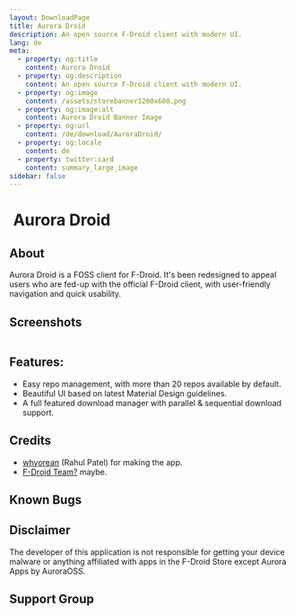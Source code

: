 ```yaml
---
layout: DownloadPage
title: Aurora Droid
description: An open source F-Droid client with modern UI.
lang: de
meta:
  - property: og:title
    content: Aurora Droid
  - property: og:description
    content: An open source F-Droid client with modern UI.
  - property: og:image
    content: /assets/storebanner1200x680.png
  - property: og:image:alt
    content: Aurora Droid Banner Image
  - property: og:url
    content: /de/download/AuroraDroid/
  - property: og:locale
    content: de
  - property: twitter:card
    content: summary_large_image
sidebar: false
---
```


# <img class="headerLogo" :src="$withBase('/icons/aurora_droid.png')"> Aurora Droid

## About

Aurora Droid is a FOSS client for F-Droid. It's been redesigned to appeal users who are fed-up with the official F-Droid client, with user-friendly navigation and quick usability.

## Screenshots

<img class="zoomable" :src="$withBase('/assets/screenshots_store.png')"/>

## Features:

-   Easy repo management, with more than 20 repos available by default.
-   Beautiful UI based on latest Material Design guidelines.
-   A full featured download manager with parallel & sequential download support.

## Credits

-   [whyorean](https://gitlab.com/whyorean/) (Rahul Patel) for making the app.
-   [F-Droid Team?](https://github.com/F-Droid/) maybe.

## Known Bugs

## Disclaimer

The developer of this application is not responsible for getting your device malware or anything affiliated with apps in the F-Droid Store except Aurora Apps by AuroraOSS.

## Support Group

<p align="center">
  <a href="tg://resolve?domain=auroradroid" target="_blank" rel="noopener">
    <img :src="$withBase('/assets/tg-auroradroid-qr.png')" width="175px" style="border-radius: 15px;" />
  </a>
</p>